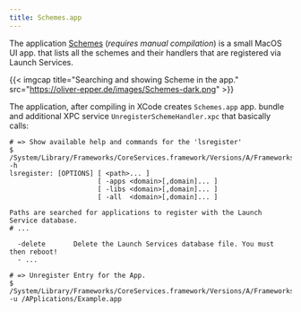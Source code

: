 ```yaml
---
title: Schemes.app
---
```


The application [Schemes](https://github.com/oliverepper/Schemes) (*requires manual compilation*) is a small MacOS UI app. that lists all the schemes and their handlers that are registered via Launch Services.

{{< imgcap title="Searching and showing Scheme in the app." src="https://oliver-epper.de/images/Schemes-dark.png" >}}

The application, after compiling in XCode creates `Schemes.app` app. bundle and additional XPC service `UnregisterSchemeHandler.xpc` that basically calls:

```
# => Show available help and commands for the 'lsregister'
$ /System/Library/Frameworks/CoreServices.framework/Versions/A/Frameworks/LaunchServices.framework/Versions/A/Support/lsregister -h
lsregister: [OPTIONS] [ <path>... ]
                      [ -apps <domain>[,domain]... ]
                      [ -libs <domain>[,domain]... ]
                      [ -all  <domain>[,domain]... ]

Paths are searched for applications to register with the Launch Service database.
# ...

  -delete       Delete the Launch Services database file. You must then reboot!
  - ...

# => Unregister Entry for the App.
$ /System/Library/Frameworks/CoreServices.framework/Versions/A/Frameworks/LaunchServices.framework/Versions/A/Support/lsregister -u /APplications/Example.app
```
